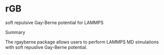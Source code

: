# rGB
soft repulsive Gay-Berne potential for LAMMPS

Summary

The rgayberne package allows users to perform LAMMPS MD simulations with soft repuslive Gay-Berne potential.
